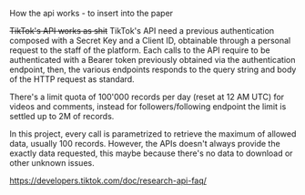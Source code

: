 
How the api works - to insert into the paper


~~TikTok's API works as shit~~
TikTok's API need a previous authentication composed with a Secret Key and a Client ID, obtainable through a personal request to the staff of the platform.
Each calls to the API require to be authenticated with a Bearer token previously obtained via the authentication endpoint, then, the various endpoints responds to the query string and body of the HTTP request as standard.

There's a limit quota of 100'000 records per day (reset at 12 AM UTC) for videos and comments, instead for followers/following endpoint the limit is settled up to 2M of records.

In this project, every call is parametrized to retrieve the maximum of allowed data, usually 100 records. However, the APIs doesn't always provide the exactly data requested, this maybe because there's no data to download or other unknown issues.

https://developers.tiktok.com/doc/research-api-faq/